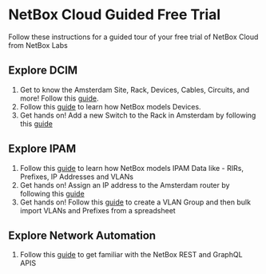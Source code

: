 # NetBox Cloud Guided Free Trial 
Follow these instructions for a guided tour of your free trial of NetBox Cloud from NetBox Labs

## Explore DCIM

1. Get to know the Amsterdam Site, Rack, Devices, Cables, Circuits, and more! Follow this [guide](explore-amsterdam-site.md).
2. Follow this [guide](explore-device-nlams-1-sw-1.md) to learn how NetBox models Devices.
3. Get hands on! Add a new Switch to the Rack in Amsterdam by following this [guide](add-new-device.md)

## Explore IPAM

1. Follow this [guide](explore-ipam-data.md) to learn how NetBox models IPAM Data like - RIRs, Prefixes, IP Addresses and VLANs
2. Get hands on! Assign an IP address to the Amsterdam router by following this [guide](assign-ip-address.md)
3. Get hands on! Follow this [guide](/import-ipam-data.md) to create a VLAN Group and then bulk import VLANs and Prefixes from a spreadsheet 

## Explore Network Automation

1. Follow this [guide](explore-netbox-apis.md) to get familiar with the NetBox REST and GraphQL APIS 